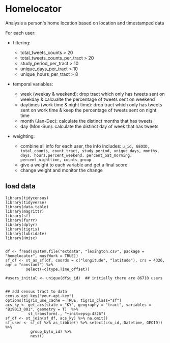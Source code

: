 # Homelocator
Analysis a person's home location based on location and timestamped data

For each user:
- filtering:
    - total_tweets_counts > 20 
    - total_tweets_counts_per_tract > 20
    - study_period_per_tract > 10
    - unique_days_per_tract > 10
    - unique_hours_per_tract > 8
    
- temporal variables:
    - week (weekay & weekend): drop tract which only has tweets sent on weekday & calcualte the percentage of tweets sent on weekend
    - daytimes (work time & night time): drop tract which only has tweets sent on work time & keep the percentage of tweets sent on night time
    - month (Jan-Dec): calculate the distinct months that has tweets 
    - day (Mon-Sun): calculate the distinct day of week that has tweets 

- weighting: 
    - combine all info for each user, the info includes:
    ```u_id, GEOID, total_counts, count_tract, study_period, unique_days, months, days, hours,percent_weekend, percent_Sat_morning, percent_nighttime, counts_group```
     - give a weight to each variable and get a final score
     - change weight and monitor the change 

## load data
```{r}
library(tidycensus)
library(tidyverse)
library(data.table)
library(magrittr)
library(sf)
library(furrr)
library(dplyr)
library(tigris) 
library(lubridate)
library(Hmisc) 


df <- fread(system.file("extdata", "lexington.csv", package = "homelocator", mustWork = TRUE)) 
sf_df <- st_as_sf(df, coords = c("longitude", "latitude"), crs = 4326, agr = "constant") %>% 
         select(-c(type,Time_offset))  

#users_initial <- unique(df$u_id)  ## initially there are 86710 users 


## add census tract to data 
census_api_key("your-api-key")
options(tigris_use_cache = TRUE, tigris_class="sf") 
acs_ky <- get_acs(state = "KY", geography = "tract", variables = "B19013_001", geometry = T)  %>% 
          st_transform(., "+init=epsg:4326") 
sf_df <- st_join(sf_df, acs_ky) %>% na.omit()
sf_user <- sf_df %>% as_tibble() %>% select(c(u_id, Datetime, GEOID)) %>% 
           group_by(u_id) %>% 
           nest() 
```







